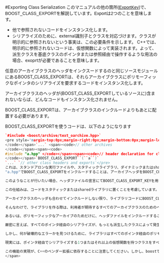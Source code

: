 #Exporting Class Serialization
<span style='font-family:Verdana,Arial,Bitstream Vera Sans,Helvetica,sans-serif;line-height:normal'>
このマニュアルの他の箇所([ExportKey](https://sites.google.com/site/boostjp/document/boostserialization/reference/serializableconcept/class-serialization-traits/export-key))で、BOOST_CLASS_EXPORTを解説しています。Exportは2つのことを意味します。

- 他で参照されないコードをインスタンス化します。
- シリアライズのために、external識別子とクラスを対応づけます。クラスが明示的に参照されないという事実は、この必要条件を示します。
C++では、明示的に参照されないコードは、仮想関数によって実装されます。よって、派生クラスを基底クラスのポインタまたは参照経由で操作するような用法の場合、exoprtが必要であることを意味します。

任意のアーカイブクラスのヘッダをインクスードするのと同じソースモジュールにあるBOOST_CLASS_EXPORTは、それらアーカイブクラスにポリモーフィックなポインタのシリアライズを要求するコードをインスタンス化します。

アーカイブクラスのヘッダが(BOOST_CLASS_EXPORTしているソースに)含まれないならば、どんなコードもインスタンス化されません。

BOOST_CLASS_EXPORTは、アーカイブクラスのインクルードよりもあとに配置する必要があります。

BOOST_CLASS_EXPORTを使うコードは、以下のようになります
```cpp
`#include <boost/archive/text_oarchive.hpp>`
<pre style='margin-top:0px;margin-right:0px;margin-bottom:0px;margin-left:0px'><span><code>#include <boost/archive/text_oarchive.hpp>
</code></span>`...` <span><code>// other archives
</code></span><span><code>
#include "a.hpp" </code></span><span><code>// header declaration for class a
</code></span>`BOOST_CLASS_EXPORT``(``a``)`
`...` `// other class headers and exports`</pre>
これは、スタンドアロンな実行ファイルや、スタティックライブラリ、ダイナミックまたはsharedライブラリであるかどうかに関係しません。
"a.hpp"でBOOST_CLASS_EXPORTをインクルードすることは、アーカイブヘッダをBOOST_CLASS_EXPORTよりも前にインクルードするという上記のルールに従うことを、困難にするまたは不可能にします。

このようなことが行いたい場合、ヘッダファイルの宣言にてBOOST_CLASS_EXPORT_KEYを用い、クラス定義を行うファイルでBOOST_CLASS_EXPORT_IMPLEMENTを用いることでうまく解決できます。

この仕組みは、コードをスタティックまたはsharedライブラリに置くことを考慮しています。

アーカイブクラスのヘッダも合わせてインクルードしない限り、ライブラリコードにBOOST_CLASS_EXPORTを配置しても効果はありません。

そんなわけで、ライブラリを作る際は、利用者が期待するすべてのアーカイブクラスのためのヘッダをインクルードしなければなりません。

あるいは、ポリモーフィックなアーカイブのためだけに、ヘッダファイルをインクルードすることができます。

厳密に言えば、すべてのポインタ経由のシリアライズが、もっとも派生したクラスによって発生するならば、exportは必要ではありません。

しかし、何が破壊的なエラーかを見つけるために、ライブラリはすべてのポインタ経由のポリモーフィックなシリアライズをトラップします。対象クラスが、exportされない、あるいは、登録されていないとしても。

現実には、ポインタ経由でシリアライズする1つまたはそれ以上の仮想関数を持つクラスをすべて登録またはexportします。

この機能の実現が、C++のベンダー拡張に依存することに注意してください。しかし、boostでテスとされるすべてのC++コンパイラは、要求された拡張を提供します。ライブラリは、それぞれのコンパイラで必要となる追加の宣言を含みます。将来C++コンパイラがこれらの拡張か、それと等価な何かをサポートするという予想は合理的と言えます。
</span>